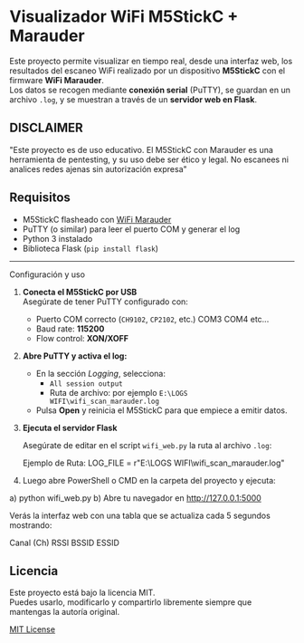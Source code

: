 # Visualizador WiFi M5StickC + Marauder

Este proyecto permite visualizar en tiempo real, desde una interfaz web, los resultados del escaneo WiFi realizado por un dispositivo **M5StickC** con el firmware **WiFi Marauder**.  
Los datos se recogen mediante **conexión serial** (PuTTY), se guardan en un archivo `.log`, y se muestran a través de un **servidor web en Flask**.

## DISCLAIMER

"Este proyecto es de uso educativo. El M5StickC con Marauder es una herramienta de pentesting, y su uso debe ser ético y legal.
No escanees ni analices redes ajenas sin autorización expresa" 


## Requisitos

- M5StickC flasheado con [WiFi Marauder](https://github.com/justcallmekoko/ESP32Marauder)
- PuTTY (o similar) para leer el puerto COM y generar el log
- Python 3 instalado
- Biblioteca Flask (`pip install flask`)

---

Configuración y uso

1. **Conecta el M5StickC por USB**  
   Asegúrate de tener PuTTY configurado con:
   - Puerto COM correcto (`CH9102`, `CP2102`, etc.) COM3 COM4 etc...
   - Baud rate: **115200**
   - Flow control: **XON/XOFF**

2. **Abre PuTTY y activa el log:**
   - En la sección *Logging*, selecciona:
     - `All session output`
     - Ruta de archivo: por ejemplo `E:\LOGS WIFI\wifi_scan_marauder.log`
   - Pulsa **Open** y reinicia el M5StickC para que empiece a emitir datos.

3. **Ejecuta el servidor Flask**

   Asegúrate de editar en el script `wifi_web.py` la ruta al archivo `.log`:

   Ejemplo de Ruta: LOG_FILE = r"E:\LOGS WIFI\wifi_scan_marauder.log"

4. Luego abre PowerShell o CMD en la carpeta del proyecto y ejecuta:

a) python wifi_web.py
b) Abre tu navegador en http://127.0.0.1:5000

Verás la interfaz web con una tabla que se actualiza cada 5 segundos mostrando:

Canal (Ch) RSSI BSSID ESSID

## Licencia

Este proyecto está bajo la licencia MIT.  
Puedes usarlo, modificarlo y compartirlo libremente siempre que mantengas la autoría original.

[MIT License](https://opensource.org/licenses/MIT)
